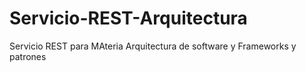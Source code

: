 # Servicio-REST-Arquitectura
Servicio REST para MAteria Arquitectura de software y Frameworks y patrones
